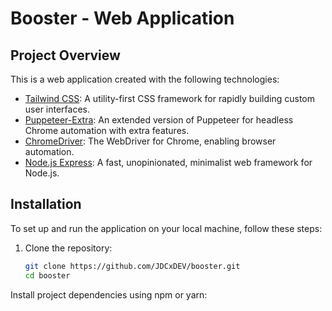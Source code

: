 # Booster - Web Application

## Project Overview

This is a web application created with the following technologies:

- [Tailwind CSS](https://tailwindcss.com/): A utility-first CSS framework for rapidly building custom user interfaces.
- [Puppeteer-Extra](https://github.com/berstend/puppeteer-extra): An extended version of Puppeteer for headless Chrome automation with extra features.
- [ChromeDriver](https://sites.google.com/chromium.org/driver/): The WebDriver for Chrome, enabling browser automation.
- [Node.js Express](https://expressjs.com/): A fast, unopinionated, minimalist web framework for Node.js.

## Installation

To set up and run the application on your local machine, follow these steps:

1. Clone the repository:

   ```bash
   git clone https://github.com/JDCxDEV/booster.git
   cd booster
Install project dependencies using npm or yarn:

